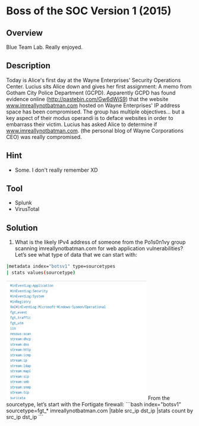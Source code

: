 # Boss of the SOC Version 1 (2015) #
 
## Overview ##
Blue Team Lab. Really enjoyed.
 
## Description ##  

Today is Alice's first day at the Wayne Enterprises' Security Operations Center. Lucius sits Alice down and gives her first assignment: A memo from Gotham City Police Department (GCPD). Apparently GCPD has found evidence online (http://pastebin.com/Gw6dWjS9) that the website www.imreallynotbatman.com hosted on Wayne Enterprises' IP address space has been compromised. The group has multiple objectives... but a key aspect of their modus operandi is to deface websites in order to embarrass their victim. Lucius has asked Alice to determine if www.imreallynotbatman.com. (the personal blog of Wayne Corporations CEO) was really compromised.

## Hint ##  
- Some. I don't really remember XD

## Tool ##
- Splunk
- VirusTotal

## Solution ##
1. What is the likely IPv4 address of someone from the Po1s0n1vy group scanning imreallynotbatman.com for web application vulnerabilities?  
Let’s see what type of data that we can start with:
```bash
|metadata index="botsv1" type=sourcetypes 
| stats values(sourcetype)
```
<img src="image/image.png" alt="Cool" style="width: 75%;"/>  
From the sourcetype, let’s start with the Fortigate firewall:  
```bash
index="botsv1" sourcetype=fgt_* imreallynotbatman.com 
|table src_ip dst_ip
|stats count by src_ip dst_ip
```  



